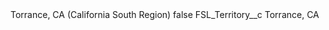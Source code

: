 <?xml version="1.0" encoding="UTF-8"?>
<CustomMetadata xmlns="http://soap.sforce.com/2006/04/metadata" xmlns:xsi="http://www.w3.org/2001/XMLSchema-instance" xmlns:xsd="http://www.w3.org/2001/XMLSchema">
    <label>Torrance, CA (California South Region)</label>
    <protected>false</protected>
    <values>
        <field>FSL_Territory__c</field>
        <value xsi:type="xsd:string">Torrance, CA</value>
    </values>
</CustomMetadata>
